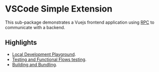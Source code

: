 # VSCode Simple Extension

This sub-package demonstrates a Vuejs frontend application using [RPC](https://de.wikipedia.org/wiki/Remote_Procedure_Call) to communicate with a backend.

## Highlights

- [Local Development Playground](./CONTRIBUTING.md#local-development-playground).
- [Testing and Functional Flows testing](./CONTRIBUTING.md#testing).
- [Building and Bundling](./CONTRIBUTING.md#building--bundling-the-project).
